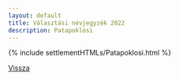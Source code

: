 ```yaml
---
layout: default
title: Választási névjegyzék 2022
description: Patapoklosi
---
```


{% include settlementHTMLs/Patapoklosi.html %}

[Vissza](../)